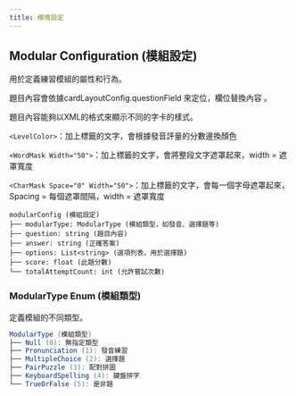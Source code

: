 ```yaml
---
title: 模塊設定
---
```


## Modular Configuration (模組設定)

用於定義練習模組的屬性和行為。

題目內容會依據cardLayoutConfig.questionField 來定位，欄位替換內容 。

題目內容能夠以XML的格式來顯示不同的字卡的樣式。

`<LevelColor>`：加上標籤的文字，會根據發音評量的分數邊換顏色

`<WordMask Width="50">`：加上標籤的文字，會將整段文字遮罩起來，width = 遮罩寬度

`<CharMask Space="0" Width="50">`：加上標籤的文字，會每一個字母遮罩起來，Spacing = 每個遮罩間隔，width = 遮罩寬度

```
modularConfig (模組設定)
├── modularType: ModularType (模組類型，如發音、選擇題等)
├── question: string (題目內容)
├── answer: string (正確答案)
├── options: List<string> (選項列表，用於選擇題)
├── score: float (此題分數)
└── totalAttemptCount: int (允許嘗試次數)
```

### ModularType Enum (模組類型)

定義模組的不同類型。

```csharp
ModularType (模組類型)
├── Null (0): 無指定類型
├── Pronunciation (1): 發音練習
├── MultipleChoice (2): 選擇題
├── PairPuzzle (3): 配對拼圖
├── KeyboardSpelling (4): 鍵盤拼字
└── TrueOrFalse (5): 是非題
```